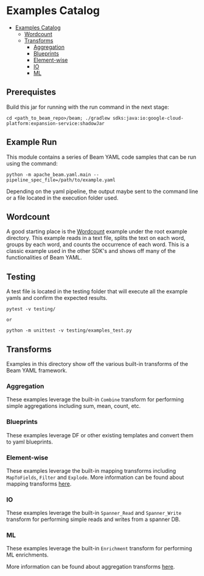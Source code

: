 <!--
    Licensed to the Apache Software Foundation (ASF) under one
    or more contributor license agreements.  See the NOTICE file
    distributed with this work for additional information
    regarding copyright ownership.  The ASF licenses this file
    to you under the Apache License, Version 2.0 (the
    "License"); you may not use this file except in compliance
    with the License.  You may obtain a copy of the License at

      http://www.apache.org/licenses/LICENSE-2.0

    Unless required by applicable law or agreed to in writing,
    software distributed under the License is distributed on an
    "AS IS" BASIS, WITHOUT WARRANTIES OR CONDITIONS OF ANY
    KIND, either express or implied.  See the License for the
    specific language governing permissions and limitations
    under the License.
-->

# Examples Catalog

<!-- TOC -->
* [Examples Catalog](#examples-catalog)
  * [Wordcount](#wordcount)
  * [Transforms](#transforms)
    * [Aggregation](#aggregation)
    * [Blueprints](#blueprints)
    * [Element-wise](#element-wise)
    * [IO](#io)
    * [ML](#ml)

<!-- TOC -->

## Prerequistes
Build this jar for running with the run command in the next stage:
```
cd <path_to_beam_repo>/beam; ./gradlew sdks:java:io:google-cloud-platform:expansion-service:shadowJar
```

## Example Run
This module contains a series of Beam YAML code samples that can be run using
the command:
```
python -m apache_beam.yaml.main --pipeline_spec_file=/path/to/example.yaml
```

Depending on the yaml pipeline, the output maybe sent to the command line or a
file located in the execution folder used.

## Wordcount
A good starting place is the [Wordcount](wordcount_minimal.yaml) example under
the root example directory.
This example reads in a text file, splits the text on each word, groups by each
word, and counts the occurrence of each word. This is a classic example used in
the other SDK's and shows off many of the functionalities of Beam YAML.

## Testing
A test file is located in the testing folder that will execute all the example
yamls and confirm the expected results.
```
pytest -v testing/

or

python -m unittest -v testing/examples_test.py
```

## Transforms

Examples in this directory show off the various built-in transforms of the Beam
YAML framework.

### Aggregation
These examples leverage the built-in `Combine` transform for performing simple
aggregations including sum, mean, count, etc.

### Blueprints
These examples leverage DF or other existing templates and convert them to yaml
blueprints.

### Element-wise
These examples leverage the built-in mapping transforms including `MapToFields`,
`Filter` and `Explode`. More information can be found about mapping transforms
[here](https://beam.apache.org/documentation/sdks/yaml-udf/).

### IO
These examples leverage the built-in `Spanner_Read` and `Spanner_Write`
transform for performing simple reads and writes from a spanner DB.

### ML
These examples leverage the built-in `Enrichment` transform for performing
ML enrichments.

More information can be found about aggregation transforms
[here](https://beam.apache.org/documentation/sdks/yaml-combine/).